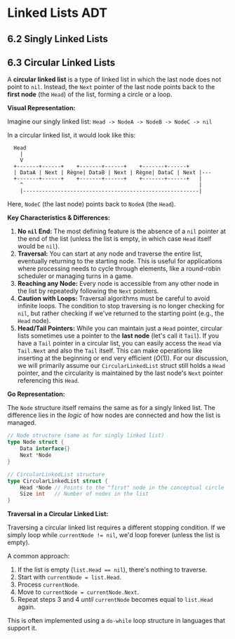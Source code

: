 # Linked Lists ADT

## 6.2 Singly Linked Lists

## 6.3 Circular Linked Lists

A **circular linked list** is a type of linked list in which the last node does not point to `nil`. Instead, the `Next` pointer of the last node points back to the **first node** (the `Head`) of the list, forming a circle or a loop.

**Visual Representation:**

Imagine our singly linked list:
`Head -> NodeA -> NodeB -> NodeC -> nil`

In a circular linked list, it would look like this:
```
  Head
    |
    V
  +-------+------+    +-------+------+    +-------+------+
  | DataA | Next | Règne| DataB | Next | Règne| DataC | Next |---
  +-------+------+    +-------+------+    +-------+------+   |
    ^                                                        |
    |--------------------------------------------------------|
```
Here, `NodeC` (the last node) points back to `NodeA` (the `Head`).

**Key Characteristics & Differences:**

1.  **No `nil` End:** The most defining feature is the absence of a `nil` pointer at the end of the list (unless the list is empty, in which case `Head` itself would be `nil`).
2.  **Traversal:** You can start at any node and traverse the entire list, eventually returning to the starting node. This is useful for applications where processing needs to cycle through elements, like a round-robin scheduler or managing turns in a game.
3.  **Reaching any Node:** Every node is accessible from any other node in the list by repeatedly following the `Next` pointers.
4.  **Caution with Loops:** Traversal algorithms must be careful to avoid infinite loops. The condition to stop traversing is no longer checking for `nil`, but rather checking if we've returned to the starting point (e.g., the `Head` node).
5.  **Head/Tail Pointers:** While you can maintain just a `Head` pointer, circular lists sometimes use a pointer to the **last node** (let's call it `Tail`). If you have a `Tail` pointer in a circular list, you can easily access the `Head` via `Tail.Next` and also the `Tail` itself. This can make operations like inserting at the beginning or end very efficient ($O(1)$). For our discussion, we will primarily assume our `CircularLinkedList` struct still holds a `Head` pointer, and the circularity is maintained by the last node's `Next` pointer referencing this `Head`.

**Go Representation:**

The `Node` structure itself remains the same as for a singly linked list. The difference lies in the *logic* of how nodes are connected and how the list is managed.

```go
// Node structure (same as for singly linked list)
type Node struct {
    Data interface{}
    Next *Node
}

// CircularLinkedList structure
type CircularLinkedList struct {
    Head *Node // Points to the "first" node in the conceptual circle
    Size int   // Number of nodes in the list
}
```

**Traversal in a Circular Linked List:**

Traversing a circular linked list requires a different stopping condition. If we simply loop while `currentNode != nil`, we'd loop forever (unless the list is empty).

A common approach:
1.  If the list is empty (`list.Head == nil`), there's nothing to traverse.
2.  Start with `currentNode = list.Head`.
3.  Process `currentNode`.
4.  Move to `currentNode = currentNode.Next`.
5.  Repeat steps 3 and 4 *until* `currentNode` becomes equal to `list.Head` again.

This is often implemented using a `do-while` loop structure in languages that support it.
